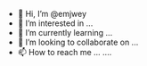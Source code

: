 - 👋 Hi, I’m @emjwey
- 👀 I’m interested in ...
- 🌱 I’m currently learning ...
- 💞️ I’m looking to collaborate on ...
- 📫 How to reach me ... ....

<!---
emjwey/emjwey is a ✨ special ✨ repository because its `README.md` (this file) appears on your GitHub profile.
You can click the Preview link to take a look at your changes.
--->
